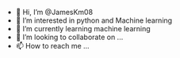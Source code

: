 - 👋 Hi, I’m @JamesKm08
- 👀 I’m interested in python and Machine learning
- 🌱 I’m currently learning machine learning
- 💞️ I’m looking to collaborate on ...
- 📫 How to reach me ...

<!---
JamesKm08/JamesKm08 is a ✨ special ✨ repository because its `README.md` (this file) appears on your GitHub profile.
You can click the Preview link to take a look at your changes.
--->
